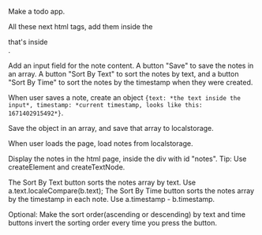 Make a todo app.

All these next html tags, add them inside the <div> that's inside <div id="main-container">.

Add an input field for the note content.
A button "Save" to save the notes in an array.
A button "Sort By Text" to sort the notes by text, and a button "Sort By Time" to sort the notes by the timestamp when they were created.

When user saves a note, create an object `{text: *the text inside the input*, timestamp: *current timestamp, looks like this: 1671402915492*}`.

Save the object in an array, and save that array to localstorage.

When user loads the page, load notes from localstorage.

Display the notes in the html page, inside the div with id "notes".
Tip: Use createElement and createTextNode.

The Sort By Text button sorts the notes array by text. Use a.text.localeCompare(b.text);
The Sort By Time button sorts the notes array by the timestamp in each note. Use a.timestamp - b.timestamp.

Optional:
Make the sort order(ascending or descending) by text and time buttons invert the sorting order every time you press the button.
